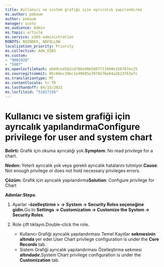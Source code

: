 ```yaml
---
title: Kullanıcı ve sistem grafiği için ayrıcalık yapılandırma
ms.author: pebaum
author: pebaum
manager: scotv
ms.audience: Admin
ms.topic: article
ms.service: o365-administration
ROBOTS: NOINDEX, NOFOLLOW
localization_priority: Priority
ms.collection: Adm_O365
ms.custom:
- "9002928"
- "5607"
ms.openlocfilehash: eb88ce45b2cd786e90e5d87713400e150787ec25
ms.sourcegitcommit: 8bc60ec34bc1e40685e3976576e04a2623f63a7c
ms.translationtype: MT
ms.contentlocale: tr-TR
ms.lasthandoff: 04/15/2021
ms.locfileid: "51817156"
---
```

# <a name="configure-privilege-for-user-and-system-chart"></a><span data-ttu-id="8bfb3-102">Kullanıcı ve sistem grafiği için ayrıcalık yapılandırma</span><span class="sxs-lookup"><span data-stu-id="8bfb3-102">Configure privilege for user and system chart</span></span>

<span data-ttu-id="8bfb3-103">**Belirti:** Grafik için okuma ayrıcalığı yok.</span><span class="sxs-lookup"><span data-stu-id="8bfb3-103">**Symptom**: No read privilege for a chart.</span></span>

<span data-ttu-id="8bfb3-104">**Neden:** Yeterli ayrıcalık yok veya gerekli ayrıcalık hatalarını tutmiyor.</span><span class="sxs-lookup"><span data-stu-id="8bfb3-104">**Cause**: Not enough privilege or does not hold necessary privileges errors.</span></span>

<span data-ttu-id="8bfb3-105">**Çözüm:** Grafik için ayrıcalık yapılandırma</span><span class="sxs-lookup"><span data-stu-id="8bfb3-105">**Solution**: Configure privilege for Chart</span></span>

<span data-ttu-id="8bfb3-106">**Adımlar:**</span><span class="sxs-lookup"><span data-stu-id="8bfb3-106">**Steps**:</span></span>

1. <span data-ttu-id="8bfb3-107">Ayarlar **-özelleştirme > -> System -> Security Roles seçeneğine gidin.**</span><span class="sxs-lookup"><span data-stu-id="8bfb3-107">Go to **Settings -> Customization -> Customize the System -> Security Roles**.</span></span>

2. <span data-ttu-id="8bfb3-108">Role çift tıklayın.</span><span class="sxs-lookup"><span data-stu-id="8bfb3-108">Double-click the role.</span></span>

    - <span data-ttu-id="8bfb3-109">Kullanıcı Grafiği ayrıcalık yapılandırması Temel Kayıtlar **sekmesinin altında** yer eder.</span><span class="sxs-lookup"><span data-stu-id="8bfb3-109">User Chart privilege configuration is under the **Core Records** tab.</span></span>
    - <span data-ttu-id="8bfb3-110">Sistem Grafiği ayrıcalık yapılandırması Özelleştirme sekmesi **altındadır.**</span><span class="sxs-lookup"><span data-stu-id="8bfb3-110">System Chart privilege configuration is under the **Customization** tab.</span></span>
